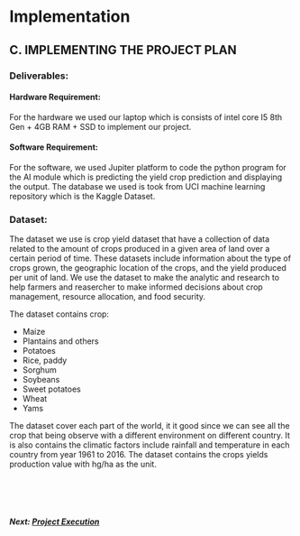 # Implementation

## C. IMPLEMENTING THE PROJECT PLAN

### Deliverables:

#### Hardware Requirement:
For the hardware we used our laptop which is consists of intel core I5 8th Gen + 4GB RAM + SSD to implement our project.


#### Software Requirement:
For the software, we used Jupiter platform to code the python program for the AI module which is predicting the yield crop prediction and displaying the output. The database we used is took from UCI machine learning repository which is the Kaggle Dataset.

### Dataset:

  The dataset we use is crop yield dataset that have a collection of data related to the amount of crops produced in a given area of land over a certain period of time. These datasets include information about the type of crops grown, the geographic location of the crops, and the yield produced per unit of land. We use the dataset to make the analytic and research to help farmers and reasercher to make informed decisions about crop management, resource allocation, and food security.
  
  The dataset contains crop:
  
+ Maize
+ Plantains and others
+ Potatoes
+ Rice, paddy
+ Sorghum
+ Soybeans
+ Sweet potatoes
+ Wheat
+ Yams


 The dataset cover each part of the world, it it good since we can see all the crop that being observe with a different environment on different country. It is also contains the climatic factors include rainfall and temperature in each country from year 1961 to 2016. The dataset contains the crops yields production value with hg/ha as the unit.



<br><br><br>
##### Next: [Project Execution](D-PROJECT_EXECUTION.md)
